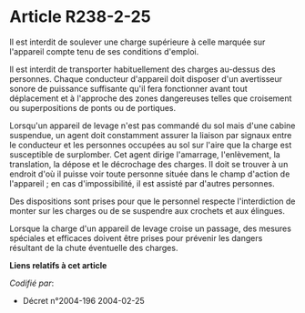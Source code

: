 # Article R238-2-25

Il est interdit de soulever une charge supérieure à celle marquée sur l'appareil compte tenu de ses conditions d'emploi.

Il est interdit de transporter habituellement des charges au-dessus des personnes. Chaque conducteur d'appareil doit disposer
d'un avertisseur sonore de puissance suffisante qu'il fera fonctionner avant tout déplacement et à l'approche des zones
dangereuses telles que croisement ou superpositions de ponts ou de portiques.

Lorsqu'un appareil de levage n'est pas commandé du sol mais d'une cabine suspendue, un agent doit constamment assurer la
liaison par signaux entre le conducteur et les personnes occupées au sol sur l'aire que la charge est susceptible de
surplomber. Cet agent dirige l'amarrage, l'enlèvement, la translation, la dépose et le décrochage des charges. Il doit se
trouver à un endroit d'où il puisse voir toute personne située dans le champ d'action de l'appareil ; en cas d'impossibilité,
il est assisté par d'autres personnes.

Des dispositions sont prises pour que le personnel respecte l'interdiction de monter sur les charges ou de se suspendre aux
crochets et aux élingues.

Lorsque la charge d'un appareil de levage croise un passage, des mesures spéciales et efficaces doivent être prises pour
prévenir les dangers résultant de la chute éventuelle des charges.

**Liens relatifs à cet article**

_Codifié par_:

  - Décret n°2004-196 2004-02-25
